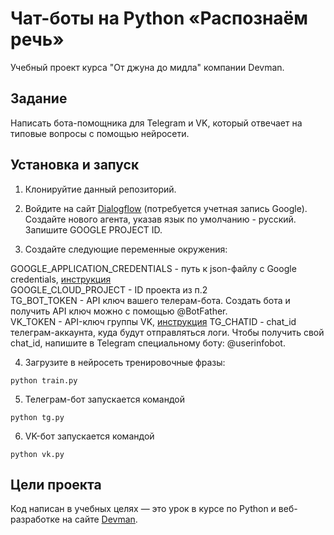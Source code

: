 # Чат-боты на Python «Распознаём речь»

Учебный проект курса "От джуна до мидла" компании Devman.

## Задание

Написать бота-помощника для Telegram и VK, который отвечает на типовые вопросы с помощью нейросети. 

## Установка и запуск

1. Клонируйтие данный репозиторий.
2. Войдите на сайт [Dialogflow](https://dialogflow.cloud.google.com/) (потребуется учетная запись Google). Создайте нового агента, указав язык по умолчанию - русский. Запишите GOOGLE PROJECT ID.

3. Создайте следующие переменные окружения:

GOOGLE_APPLICATION_CREDENTIALS - путь к json-файлу с Google credentials, [инструкция](https://cloud.google.com/docs/authentication/provide-credentials-adc)  
GOOGLE_CLOUD_PROJECT - ID проекта из п.2  
TG_BOT_TOKEN - API ключ вашего телерам-бота. Создать бота и получить API ключ можно с помощью @BotFather.  
VK_TOKEN - API-ключ группы VK, [инструкция](https://pechenek.net/social-networks/vk/api-vk-poluchaem-klyuch-dostupa-token-gruppy/)
TG_CHATID - chat_id телеграм-аккаунта, куда будут отправляться логи. Чтобы получить свой chat_id, напишите в Telegram специальному боту: @userinfobot.
  
4. Загрузите в нейросеть тренировочные фразы:
```
python train.py

```  
5. Телеграм-бот запускается командой
```
python tg.py

```  
6. VK-бот запускается командой
```
python vk.py

```  


## Цели проекта

Код написан в учебных целях — это урок в курсе по Python и веб-разработке на сайте [Devman](https://dvmn.org).